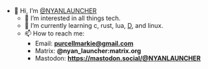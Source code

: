 - 👋 Hi, I’m [@NYANLAUNCHER](https://github.com/NYANLAUNCHER)
  - 👀 I’m interested in all things tech.
  - 🌱 I’m currently learning c, rust, lua, [D](https://dlang.org/), and linux.
  - 📫 How to reach me:
    - Email: **purcellmarkie@gmail.com**
    - Matrix: **@nyan_launcher:matrix.org**
    - Mastodon: **https://mastodon.social/@NYANLAUNCHER**
